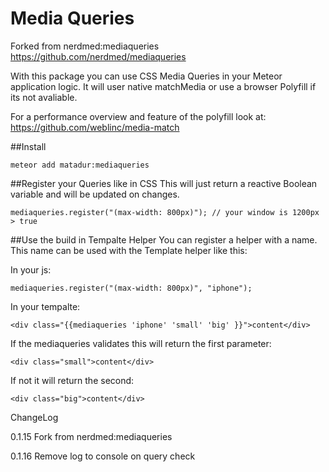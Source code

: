 # Media Queries

Forked from nerdmed:mediaqueries  https://github.com/nerdmed/mediaqueries

With this package you can use CSS Media Queries in your Meteor application logic. It will user native matchMedia or use a browser Polyfill if its not avaliable.

For a performance overview and feature of the polyfill look at: https://github.com/weblinc/media-match


##Install

```
meteor add matadur:mediaqueries
```


##Register your Queries like in CSS
This will just return a reactive Boolean variable and will be updated on changes.

	mediaqueries.register("(max-width: 800px)"); // your window is 1200px
	> true

##Use the build in Tempalte Helper
You can register a helper with a name. This name can be used with the Template helper like this:

In your js:

	mediaqueries.register("(max-width: 800px)", "iphone");

In your tempalte:

	<div class="{{mediaqueries 'iphone' 'small' 'big' }}">content</div>

If the mediaqueries validates this will return the first parameter:

	<div class="small">content</div>

If not it will return the second:

	<div class="big">content</div>
ChangeLog

0.1.15 Fork from nerdmed:mediaqueries

0.1.16 Remove log to console on query check